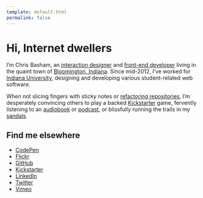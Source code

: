 ```yaml
---
template: default.html
permalink: false
---
```


# Hi, Internet dwellers

I&rsquo;m Chris Basham, an [interaction designer](http://en.wikipedia.org/wiki/Interaction_design) and [front-end developer](http://en.wikipedia.org/wiki/Front_end_development) living in the quaint town of [Bloomington, Indiana](http://en.wikipedia.org/wiki/Bloomington,_Indiana). Since <time datetime="2012-07">mid-2012</time>, I&rsquo;ve worked for [Indiana University](http://www.iu.edu/), designing and developing various student-related web software.

When not slicing fingers with sticky notes or [refactoring repositories](https://github.com/basham), I&rsquo;m desperately convincing others to play a backed [Kickstarter](https://www.kickstarter.com/profile/1468456177) game, fervently listening to an [audiobook](http://www.audible.com) or [podcast](http://99percentinvisible.org/), or blissfully running the trails in my [sandals](http://www.lunasandals.com/).

## Find me elsewhere

- [CodePen](http://codepen.io/basham)
- [Flickr](https://www.flickr.com/photos/chrisbasham)
- [GitHub](https://github.com/basham)
- [Kickstarter](https://www.kickstarter.com/profile/1468456177)
- [LinkedIn](http://www.linkedin.com/in/cbasham)
- [Twitter](https://twitter.com/chrisbasham)
- [Vimeo](http://vimeo.com/basham)
